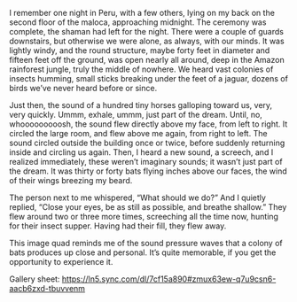 I remember one night in Peru, with a few others, lying on my back on the second floor of the maloca, approaching midnight. The ceremony was complete, the shaman had left for the night. There were a couple of guards downstairs, but otherwise we were alone, as always, with our minds. It was lightly windy, and the round structure, maybe forty feet in diameter and fifteen feet off the ground, was open nearly all around, deep in the Amazon rainforest jungle, truly the middle of nowhere. We heard vast colonies of insects humming, small sticks breaking under the feet of a jaguar, dozens of birds we’ve never heard before or since. 

Just then, the sound of a hundred tiny horses galloping toward us, very, very quickly. Ummm, exhale, ummm, just part of the dream. Until, no, whooooooooosh, the sound flew directly above my face, from left to right. It circled the large room, and flew above me again, from right to left. The sound circled outside the building once or twice, before suddenly returning inside and circling us again. Then, I heard a new sound, a screech, and I realized immediately, these weren’t imaginary sounds; it wasn’t just part of the dream. It was thirty or forty bats flying inches above our faces, the wind of their wings breezing my beard. 

The person next to me whispered, “What should we do?” And I quietly replied, “Close your eyes, be as still as possible, and breathe shallow.” They flew around two or three more times, screeching all the time now, hunting for their insect supper. Having had their fill, they flew away. 

This image quad reminds me of the sound pressure waves that a colony of bats produces up close and personal. It’s quite memorable, if you get the opportunity to experience it. 

Gallery sheet: https://ln5.sync.com/dl/7cf15a890#zmux63ew-q7u9csn6-aacb6zxd-tbuvvenm 
